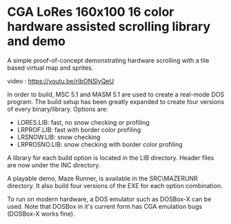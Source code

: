 # CGA LoRes 160x100 16 color hardware assisted scrolling library and demo

A simple proof-of-concept demonstrating hardware scrolling with a tile based virtual map and sprites.

video : https://youtu.be/rIbONSlyQeU

In order to build, MSC 5.1 and MASM 5.1 are used to create a real-mode DOS program.
The build setup has been greatly expanded to create four versions of every binary/library.
Options are:

- LORES.LIB: fast, no snow checking or profiling
- LRPROF.LIB: fast with border color profiling
- LRSNOW.LIB: snow checking
- LRPROSNO.LIB: snow checking with border color profiling

A library for each build option is located in the LIB directory. Header files are now under the INC directory.

A playable demo, Maze Runner, is available in the SRC\\MAZERUNR directory. It also build four versions of the EXE for each option combination.

To run on modern hardware, a DOS emulator such as DOSBox-X can be used. Note that DOSBox in it's current form has CGA emulation bugs (DOSBox-X works fine).
